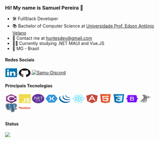 ### Hi! My name is Samuel Pereira 👋

- 🛠️ FullStack Developer
- 📚 Bachelor of Computer Science at <a href="https://www.unifenas.br/"> Universidade Prof. Edson Antônio Velano</a>
- 📨 Contact me at huntesdev@gmail.com
- 👨‍💻 Currently studying .NET MAUI and Vue.JS
- 📌 MG - Brasil

<div>
  <h4>Redes Sociais</h4>
  <a href="https://www.linkedin.com/in/samuel-pereira-b8838921a/" target="_blank">
     <img align="center" alt="Samu-Linkedin" height="30" width="40" src="https://raw.githubusercontent.com/devicons/devicon/master/icons/linkedin/linkedin-original.svg">
  </a>
   <a href="https://www.linkedin.com/in/samuel-pereira-b8838921a/" target="_blank">
     <img align="center" alt="Samu-GitHub" height="30" width="40" src="https://raw.githubusercontent.com/devicons/devicon/master/icons/github/github-original.svg">
  </a>
  <a href="https://discord.com/users/Samuka#5816" rel="nofollow" target="_blank">
     <img align="center" alt="Samu-Discord" height="30" width="40" src="https://raw.githubusercontent.com/danielcranney/readme-generator/main/public/icons/socials/discord.svg">
  </a>
</div>

<h4>Principais Tecnologias</h4>
<div style="display: inline_block">
  <img align="center" alt="Samu-Csharp" height="30" width="40" src="https://raw.githubusercontent.com/devicons/devicon/master/icons/csharp/csharp-original.svg">
  <img align="center" alt="Samu-Js" height="30" width="40" src="https://raw.githubusercontent.com/devicons/devicon/master/icons/javascript/javascript-plain.svg">
    <img align="center" alt="Samu-NET" height="30" width="40" src="https://raw.githubusercontent.com/devicons/devicon/master/icons/dotnetcore/dotnetcore-original.svg">
  <img align="center" alt="Samu-Xamarin" height="30" width="40" src="https://raw.githubusercontent.com/devicons/devicon/master/icons/xamarin/xamarin-original.svg">
  <img align="center" alt="Samu-Jquery" height="30" width="40" src="https://raw.githubusercontent.com/devicons/devicon/master/icons/jquery/jquery-original.svg">
  <img align="center" alt="Samu-React" height="30" width="40" src="https://raw.githubusercontent.com/devicons/devicon/master/icons/react/react-original.svg">
  <img align="center" alt="Samu-Angular" height="30" width="40" src="https://raw.githubusercontent.com/devicons/devicon/master/icons/angularjs/angularjs-plain.svg">
  <img align="center" alt="Samu-HTML" height="30" width="40" src="https://raw.githubusercontent.com/devicons/devicon/master/icons/html5/html5-original.svg">
  <img align="center" alt="Samu-CSS" height="30" width="40" src="https://raw.githubusercontent.com/devicons/devicon/master/icons/css3/css3-original.svg">
  <img align="center" alt="Samu-Bootstrap" height="30" width="40" src="https://raw.githubusercontent.com/devicons/devicon/master/icons/bootstrap/bootstrap-original.svg">
  <img align="center" alt="Samu-MSSQL" height="30" width="40" src="https://raw.githubusercontent.com/devicons/devicon/master/icons/microsoftsqlserver/microsoftsqlserver-plain.svg">
  <img align="center" alt="Samu-Postgre" height="30" width="40" src="https://raw.githubusercontent.com/devicons/devicon/master/icons/postgresql/postgresql-original.svg">
    <img align="center" alt="Samu-Knockout" height="30" width="40" src="https://raw.githubusercontent.com/devicons/devicon/master/icons/knockout/knockout-plain-wordmark.svg">
</div>

 ##
 
 <h4>Status</h4>
<div>
  <a href="https://github.com/Huntes"/>
<picture>
  <source
    srcset="https://github-readme-stats.vercel.app/api?username=Huntes&show_icons=true&theme=dracula"
    media="(prefers-color-scheme: dark)"/>
  <source
    srcset="https://github-readme-stats.vercel.app/api?username=Huntes&show_icons=true"
    media="(prefers-color-scheme: light), (prefers-color-scheme: no-preference)"/>
  <img src="https://github-readme-stats.vercel.app/api?username=Huntes&show_icons=true" />
</picture>


